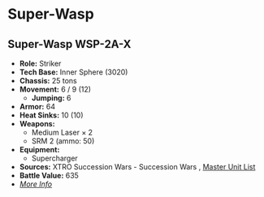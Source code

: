 # Super-Wasp 

## Super-Wasp WSP-2A-X 

- **Role:** Striker 
- **Tech Base:** Inner Sphere (3020) 
- **Chassis:** 25 tons 
- **Movement:** 6 / 9 (12) 
  - **Jumping:** 6 
- **Armor:** 64 
- **Heat Sinks:** 10 (10) 
- **Weapons:** 
  - Medium Laser × 2 
  - SRM 2 (ammo: 50) 
- **Equipment:** 
  - Supercharger 
- **Sources:** XTRO Succession Wars - Succession Wars , [Master Unit List](http://masterunitlist.info/Unit/Details/5770/super-wasp-wsp-2a-x) 
- **Battle Value:** 635 
- [*More Info*](super-wasp/super-wasp_wsp-2a-x.md) 

